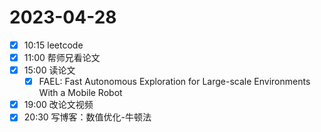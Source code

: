 # 2023-04-28
- [x] 10:15 leetcode
- [x] 11:00 帮师兄看论文
- [x] 15:00 读论文
	- [x] FAEL: Fast Autonomous Exploration for Large-scale Environments With a Mobile Robot
- [x] 19:00 改论文视频
- [x] 20:30 写博客：数值优化-牛顿法